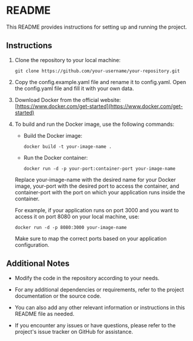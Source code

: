 # README

This README provides instructions for setting up and running the project.

## Instructions

1. Clone the repository to your local machine:
   ```
   git clone https://github.com/your-username/your-repository.git
   ```

2. Copy the config.example.yaml file and rename it to config.yaml. Open the config.yaml file and fill it with your own data.

3. Download Docker from the official website: [https://www.docker.com/get-started](https://www.docker.com/get-started)

4. To build and run the Docker image, use the following commands:

   - Build the Docker image:
     ```
     docker build -t your-image-name .
     ```

   - Run the Docker container:
     ```
     docker run -d -p your-port:container-port your-image-name
     ```

   Replace your-image-name with the desired name for your Docker image, your-port with the desired port to access the container, and container-port with the port on which your application runs inside the container.

   For example, if your application runs on port 3000 and you want to access it on port 8080 on your local machine, use:
   ```
   docker run -d -p 8080:3000 your-image-name
   ```

   Make sure to map the correct ports based on your application configuration.

## Additional Notes

- Modify the code in the repository according to your needs.

- For any additional dependencies or requirements, refer to the project documentation or the source code.

- You can also add any other relevant information or instructions in this README file as needed.

- If you encounter any issues or have questions, please refer to the project's issue tracker on GitHub for assistance.
